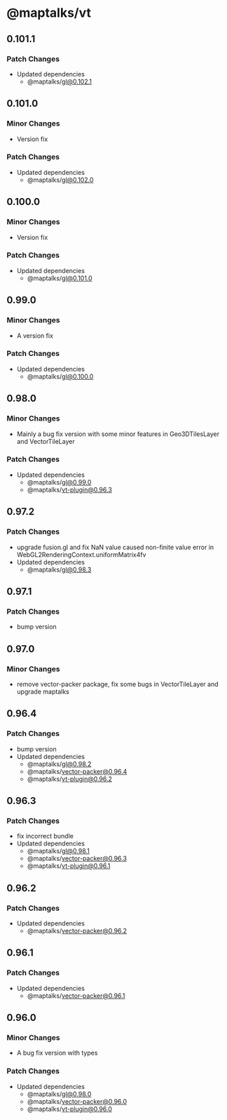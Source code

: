 # @maptalks/vt

## 0.101.1

### Patch Changes

- Updated dependencies
  - @maptalks/gl@0.102.1

## 0.101.0

### Minor Changes

- Version fix

### Patch Changes

- Updated dependencies
  - @maptalks/gl@0.102.0

## 0.100.0

### Minor Changes

- Version fix

### Patch Changes

- Updated dependencies
  - @maptalks/gl@0.101.0

## 0.99.0

### Minor Changes

- A version fix

### Patch Changes

- Updated dependencies
  - @maptalks/gl@0.100.0

## 0.98.0

### Minor Changes

- Mainly a bug fix version with some minor features in Geo3DTilesLayer and VectorTileLayer

### Patch Changes

- Updated dependencies
  - @maptalks/gl@0.99.0
  - @maptalks/vt-plugin@0.96.3

## 0.97.2

### Patch Changes

- upgrade fusion.gl and fix NaN value caused non-finite value error in WebGL2RenderingContext.uniformMatrix4fv
- Updated dependencies
  - @maptalks/gl@0.98.3

## 0.97.1

### Patch Changes

- bump version

## 0.97.0

### Minor Changes

- remove vector-packer package, fix some bugs in VectorTileLayer and upgrade maptalks

## 0.96.4

### Patch Changes

- bump version
- Updated dependencies
  - @maptalks/gl@0.98.2
  - @maptalks/vector-packer@0.96.4
  - @maptalks/vt-plugin@0.96.2

## 0.96.3

### Patch Changes

- fix incorrect bundle
- Updated dependencies
  - @maptalks/gl@0.98.1
  - @maptalks/vector-packer@0.96.3
  - @maptalks/vt-plugin@0.96.1

## 0.96.2

### Patch Changes

- Updated dependencies
  - @maptalks/vector-packer@0.96.2

## 0.96.1

### Patch Changes

- Updated dependencies
  - @maptalks/vector-packer@0.96.1

## 0.96.0

### Minor Changes

- A bug fix version with types

### Patch Changes

- Updated dependencies
  - @maptalks/gl@0.98.0
  - @maptalks/vector-packer@0.96.0
  - @maptalks/vt-plugin@0.96.0
